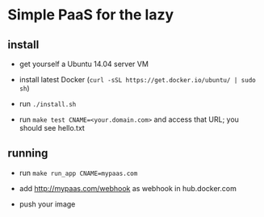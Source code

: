 # Simple PaaS for the lazy

## install

* get yourself a Ubuntu 14.04 server VM

* install latest Docker (`curl -sSL https://get.docker.io/ubuntu/ | sudo sh`)

* run `./install.sh`

* run `make test CNAME=<your.domain.com>` and access that URL; you should see hello.txt

## running

* run `make run_app CNAME=mypaas.com`

* add http://mypaas.com/webhook as webhook in hub.docker.com

* push your image

